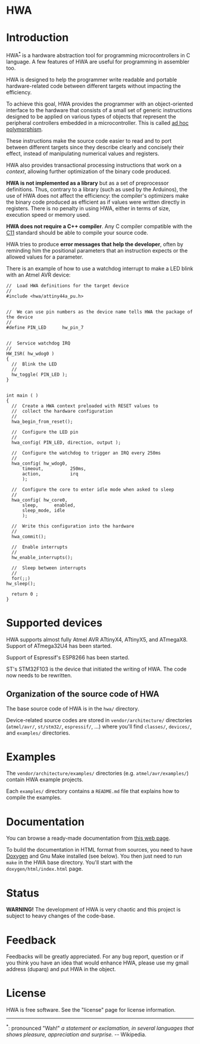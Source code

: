 
HWA
===

Introduction
============

HWA<sup><a href="#hwa">*</a></sup> is a hardware abstraction tool for
programming microcontrollers in C language. A few features of HWA are useful for
programming in assembler too.

HWA is designed to help the programmer write readable and portable
hardware-related code between different targets without impacting the
efficiency.

To achieve this goal, HWA provides the programmer with an object-oriented
interface to the hardware that consists of a small set of generic instructions
designed to be applied on various types of objects that represent the peripheral
controllers embedded in a microcontroller. This is called [ad hoc
polymorphism](https://en.wikipedia.org/wiki/Ad_hoc_polymorphism).

These instructions make the source code easier to read and to port between
different targets since they describe clearly and concisely their effect,
instead of manipulating numerical values and registers.

HWA also provides transactional processing instructions that work on a _context_,
allowing further optimization of the binary code produced.

**HWA is not implemented as a library** but as a set of preprocessor
definitions. Thus, contrary to a library (such as used by the Arduinos), the use
of HWA does not affect the efficiency: the compiler's optimizers make the binary
code produced as efficient as if values were written directly in
registers. There is no penalty in using HWA, either in terms of size, execution
speed or memory used.

**HWA does not require a C++ compiler**. Any C compiler compatible with the
[C11](https://en.wikipedia.org/wiki/C11_%28C_standard_revision%29) standard
should be able to compile your source code.

HWA tries to produce **error messages that help the developer**, often by
reminding him the positional parameters that an instruction expects or the
allowed values for a parameter.

There is an example of how to use a watchdog interrupt to make a LED blink with
an Atmel AVR device:


    //  Load HWA definitions for the target device
    //
    #include <hwa/attiny44a_pu.h>


    //  We can use pin numbers as the device name tells HWA the package of the device
    //
    #define PIN_LED      hw_pin_7


    //  Service watchdog IRQ
    //
    HW_ISR( hw_wdog0 )
    {
      //  Blink the LED
      //
      hw_toggle( PIN_LED );
    }


    int main ( )
    {
      //  Create a HWA context preloaded with RESET values to
      //  collect the hardware configuration
      //
      hwa_begin_from_reset();

      //  Configure the LED pin
      //
      hwa_config( PIN_LED, direction, output );

      //  Configure the watchdog to trigger an IRQ every 250ms
      //
      hwa_config( hw_wdog0,
		  timeout,          250ms,
		  action,           irq
		  );

      //  Configure the core to enter idle mode when asked to sleep
      //
      hwa_config( hw_core0,
		  sleep,      enabled,
		  sleep_mode, idle
		  );

      //  Write this configuration into the hardware
      //
      hwa_commit();

      //  Enable interrupts
      //
      hw_enable_interrupts();

      //  Sleep between interrupts
      //
      for(;;)
	hw_sleep();

      return 0 ;
    }


Supported devices
=================

HWA supports almost fully Atmel AVR ATtinyX4, ATtinyX5, and ATmegaX8. Support
of ATmega32U4 has been started.

Support of Espressif's ESP8266 has been started.

ST's STM32F103 is the device that initiated the writing of HWA. The code now
needs to be rewritten.


Organization of the source code of HWA
--------------------------------------

The base source code of HWA is in the `hwa/` directory.

Device-related source codes are stored in `vendor/architecture/` directories
(`atmel/avr/`, `st/stm32/`, `espressif/`, ...) where you'll find `classes/`,
`devices/`, and `examples/` directories.


Examples
========

The `vendor/architecture/examples/` directories (e.g. `atmel/avr/examples/`)
contain HWA example projects.

Each `examples/` directory contains a `README.md` file that explains how to
compile the examples.


Documentation
=============

You can browse a ready-made documentation from [this web
page](http://duparq.free.fr/hwa/index.html).

To build the documentation in HTML format from sources, you need to have
[Doxygen](http://www.stack.nl/~dimitri/doxygen/) and Gnu Make installed (see
below). You then just need to run `make` in the HWA base directory. You'll start
with the `doxygen/html/index.html` page.


Status
======

__WARNING!__ The development of HWA is very chaotic and this project is subject
to heavy changes of the code-base.


Feedback
========

Feedbacks will be greatly appreciated. For any bug report, question or if you
think you have an idea that would enhance HWA, please use my gmail address
(duparq) and put HWA in the object.


License
=======

HWA is free software. See the "license" page for license information.

<hr>

<a name="hwa"><sup>*</sup></a>: pronounced "Wah!" <i>a statement or exclamation, in
several languages that shows pleasure, appreciation and surprise.</i> --
Wikipedia.

<br>
